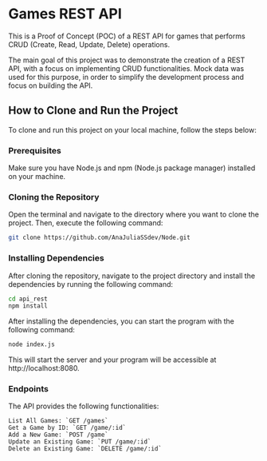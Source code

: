 # Games REST API

This is a Proof of Concept (POC) of a REST API for games that performs CRUD (Create, Read, Update, Delete) operations.

The main goal of this project was to demonstrate the creation of a REST API, with a focus on implementing CRUD functionalities. Mock data was used for this purpose, in order to simplify the development process and focus on building the API.

## How to Clone and Run the Project

To clone and run this project on your local machine, follow the steps below:

### Prerequisites

Make sure you have Node.js and npm (Node.js package manager) installed on your machine.

### Cloning the Repository

Open the terminal and navigate to the directory where you want to clone the project. Then, execute the following command:

```bash
git clone https://github.com/AnaJuliaSSdev/Node.git
```

### Installing Dependencies

After cloning the repository, navigate to the project directory and install the dependencies by running the following command:

```bash
cd api_rest
npm install
```

After installing the dependencies, you can start the program with the following command:

```bash
node index.js
```

This will start the server and your program will be accessible at http://localhost:8080.

### Endpoints

The API provides the following functionalities:

    List All Games: `GET /games`
    Get a Game by ID: `GET /game/:id`
    Add a New Game: `POST /game`
    Update an Existing Game: `PUT /game/:id`
    Delete an Existing Game: `DELETE /game/:id`

